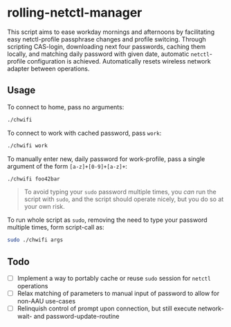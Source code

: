 # rolling-netctl-manager
This script aims to ease workday mornings and afternoons by facilitating easy netctl-profile passphrase changes and profile switcing. 
Through scripting CAS-login, downloading next four passwords, caching them locally, and matching daily password with given date, automatic `netctl`-profile configuration is achieved.
Automatically resets wireless network adapter between operations.

## Usage
To connect to home, pass no arguments:

```sh
./chwifi
```

To connect to work with cached password, pass `work`:

```sh
./chwifi work
```

To manually enter new, daily password for work-profile, pass a single argument of the form `[a-z]+[0-9]+[a-z]+`:

```sh
./chwifi foo42bar
```

> To avoid typing your `sudo` password multiple times, you *can* run the script with `sudo`, and the script should operate nicely, but you do so at your own risk.

To run whole script as `sudo`, removing the need to type your password multiple times, form script-call as:

```sh
sudo ./chwifi args
```

## Todo
- [ ] Implement a way to portably cache or reuse `sudo` session for `netctl` operations
- [ ] Relax matching of parameters to manual input of password to allow for non-AAU use-cases
- [ ] Relinquish control of prompt upon connection, but still execute network-wait- and password-update-routine 
